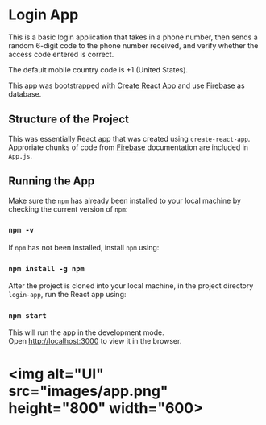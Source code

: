 # Login App

This is a basic login application that takes in a phone number, then sends a random 6-digit code to the phone number received, and verify whether the access code entered is correct. 

The default mobile country code is +1 (United States).

This app was bootstrapped with [Create React App](https://github.com/facebook/create-react-app) and use [Firebase](https://firebase.google.com/) as database.

## Structure of the Project

This was essentially React app that was created using `create-react-app`. Approriate chunks of code from [Firebase](https://firebase.google.com/) documentation are included in `App.js`.

## Running the App

Make sure the `npm` has already been installed to your local machine by checking the current version of `npm`:

### `npm -v`

If `npm` has not been installed, install `npm` using:

### `npm install -g npm`

After the project is cloned into your local machine, in the project directory `login-app`, run the React app using:

### `npm start`

This will run the app in the development mode.\
Open [http://localhost:3000](http://localhost:3000) to view it in the browser.

# <img alt="UI" src="images/app.png" height="800" width="600>

